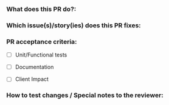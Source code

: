 ### What does this PR do?:
<!-- _Summarize the changes_ -->

### Which issue(s)/story(ies) does this PR fixes:
<!-- _Link to issue(s)/story(ies)_ -->

### PR acceptance criteria:
<!--Testing and documentation do not need to be complete in order for this PR to be approved. We just need to ensure tracking issues are opened.

> - Open new test/doc issues
> - Check each criteria if:
>  - There is a separate tracking issue. Add the issue link under the criteria
>  **or**
>  - test/doc updates are made as part of this PR
> -  If unchecked, explain why it's not needed
-->

- [ ] Unit/Functional tests

  <!-- _These are run as part of the PR workflow, ensure they are updated_ -->

- [ ] Documentation 

   <!-- _This includes product docs and READMEs._ -->

- [ ] Client Impact

  <!-- _Do we have anything that can break our clients?  If so, open a notifying issue_ -->


### How to test changes / Special notes to the reviewer:
